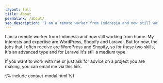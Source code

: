```yaml
---
layout: full
title: About
permalink: /about/
seo_description: 'I am a remote worker from Indonesia and now still working from home. My interests and expertise are WordPress, Shopify and Laravel'
---
```

I am a remote worker from Indonesia and now still working from home. My interests and expertise are WordPress, Shopify and Laravel. But for now, the jobs that I often receive are WordPress and Shopify, so for these two skills, it's an advanced type and for Laravel it's still a medium type.

If you want to work with me or just ask for advice on a project you are making, you can email me via <a data-bs-toggle="modal" data-bs-target="#contact">this link. </a>

{% include contact-modal.html %}